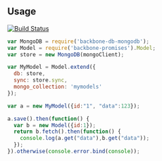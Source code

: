 ## Usage
[![Build Status](https://travis-ci.org/Everyplay/backbone-db-mongodb.png?branch=master)](https://travis-ci.org/Everyplay/backbone-db-mongodb)

```js
var MongoDB = require('backbone-db-mongodb');
var Model = require('backbone-promises').Model;
var store = new MongoDB(mongoClient);

var MyModel = Model.extend({
  db: store,
  sync: store.sync,
  mongo_collection: 'mymodels'
});

var a = new MyModel({id:"1", "data":123});

a.save().then(function() {
  var b = new Model({id:1});
  return b.fetch().then(function() {
    console.log(a.get("data"),b.get("data"));
  });
}).otherwise(console.error.bind(console));

```
